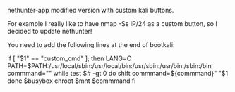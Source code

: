 nethunter-app modified version with custom kali buttons.

For example I really like to have nmap -Ss IP/24 as a custom button, so I decided to update nethunter!

You need to add the following lines at the end of bootkali:

if [ "$1" == "custom_cmd" ]; then
  LANG=C PATH=$PATH:/usr/local/sbin:/usr/local/bin:/usr/sbin:/usr/bin:/sbin:/bin 
	commmand=""
	while test $# -gt 0
	do
	  shift
	  commmand=${commmand}" "$1
	done
	$busybox chroot $mnt $commmand
fi
